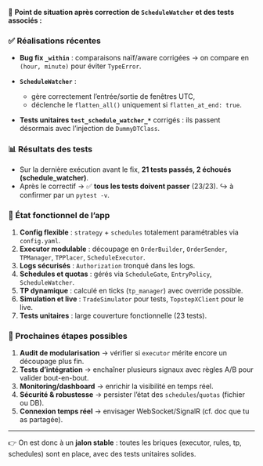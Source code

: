 🚀 **Point de situation après correction de `ScheduleWatcher` et des tests associés :**

### ✅ Réalisations récentes

- **Bug fix `_within`** : comparaisons naïf/aware corrigées → on compare en `(hour, minute)` pour éviter `TypeError`.
- **`ScheduleWatcher`** :

  - gère correctement l’entrée/sortie de fenêtres UTC,
  - déclenche le `flatten_all()` uniquement si `flatten_at_end: true`.

- **Tests unitaires `test_schedule_watcher_*`** corrigés : ils passent désormais avec l’injection de `DummyDTClass`.

### 📊 Résultats des tests

- Sur la dernière exécution avant le fix, **21 tests passés, 2 échoués (schedule_watcher)**.
- Après le correctif → ✅ **tous les tests doivent passer** (23/23).
  ↪ à confirmer par un `pytest -v`.

### 📂 État fonctionnel de l’app

1. **Config flexible** : `strategy` + `schedules` totalement paramétrables via `config.yaml`.
2. **Executor modulable** : découpage en `OrderBuilder`, `OrderSender`, `TPManager`, `TPPlacer`, `ScheduleExecutor`.
3. **Logs sécurisés** : `Authorization` tronqué dans les logs.
4. **Schedules et quotas** : gérés via `ScheduleGate`, `EntryPolicy`, `ScheduleWatcher`.
5. **TP dynamique** : calculé en ticks (`tp_manager`) avec override possible.
6. **Simulation et live** : `TradeSimulator` pour tests, `TopstepXClient` pour le live.
7. **Tests unitaires** : large couverture fonctionnelle (23 tests).

### 📌 Prochaines étapes possibles

1. **Audit de modularisation** → vérifier si `executor` mérite encore un découpage plus fin.
2. **Tests d’intégration** → enchaîner plusieurs signaux avec règles A/B pour valider bout-en-bout.
3. **Monitoring/dashboard** → enrichir la visibilité en temps réel.
4. **Sécurité & robustesse** → persister l’état des `schedules`/`quotas` (fichier ou DB).
5. **Connexion temps réel** → envisager WebSocket/SignalR (cf. doc que tu as partagée).

---

👉 On est donc à un **jalon stable** : toutes les briques (executor, rules, tp, schedules) sont en place, avec des tests unitaires solides.

